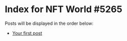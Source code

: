# Index for NFT World #5265
Posts will be displayed in the order below:

- [Your first post](./001-first.md)

